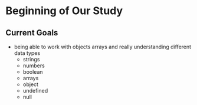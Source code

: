 # Beginning of Our Study

## Current Goals
- being able to work with objects arrays and
really understanding different data types
  - strings
  - numbers
  - boolean
  - arrays
  - object
  - undefined
  - null


